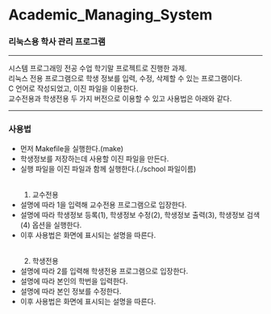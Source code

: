 # Academic_Managing_System
<h3>리눅스용 학사 관리 프로그램</h3>

<hr>

시스템 프로그래밍 전공 수업 학기말 프로젝트로 진행한 과제.</br>
리눅스 전용 프로그램으로 학생 정보를 입력, 수정, 삭제할 수 있는 프로그램이다.</br>
C 언어로 작성되었고, 이진 파일을 이용한다.</br>
교수전용과 학생전용 두 가지 버전으로 이용할 수 있고 사용법은 아래와 같다.</br>

<hr>

<h3>사용법</h3>
<ul>
<li>먼저 Makefile을 실행한다.(make)</li>
<li>학생정보를 저장하는데 사용할 이진 파일을 만든다.</li>
<li>실행 파일을 이진 파일과 함께 실행한다.(./school 파일이름)</li>

</br>

1. 교수전용
<li>설명에 따라 1을 입력해 교수전용 프로그램으로 입장한다.</li>
<li>설명에 따라 학생정보 등록(1), 학생정보 수정(2), 학생정보 출력(3), 학생정보 검색(4) 옵션을 실행한다.</li>
<li>이후 사용법은 화면에 표시되는 설명을 따른다.</li>

</br>

2. 학생전용
<li>설명에 따라 2를 입력해 학생전용 프로그램으로 입장한다.</li>
<li>설명에 따라 본인의 학번을 입력한다.</li>
<li>설명에 따라 본인 정보를 수정한다.</li>
<li>이후 사용법은 화면에 표시되는 설명을 따른다.</li>

</ul>